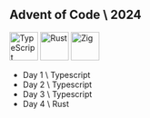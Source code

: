 ## Advent of Code \ 2024

<img width="50" src="https://raw.githubusercontent.com/marwin1991/profile-technology-icons/refs/heads/main/icons/typescript.png" alt="TypeScript" title="TypeScript"/> <img width="50" src="https://raw.githubusercontent.com/marwin1991/profile-technology-icons/refs/heads/main/icons/rust.png" alt="Rust" title="Rust"/> <img width="50" src="https://raw.githubusercontent.com/marwin1991/profile-technology-icons/refs/heads/main/icons/ziglang.png" alt="Zig" title="Zig"/>

- Day 1 \ Typescript
- Day 2 \ Typescript
- Day 3 \ Typescript
- Day 4 \ Rust
